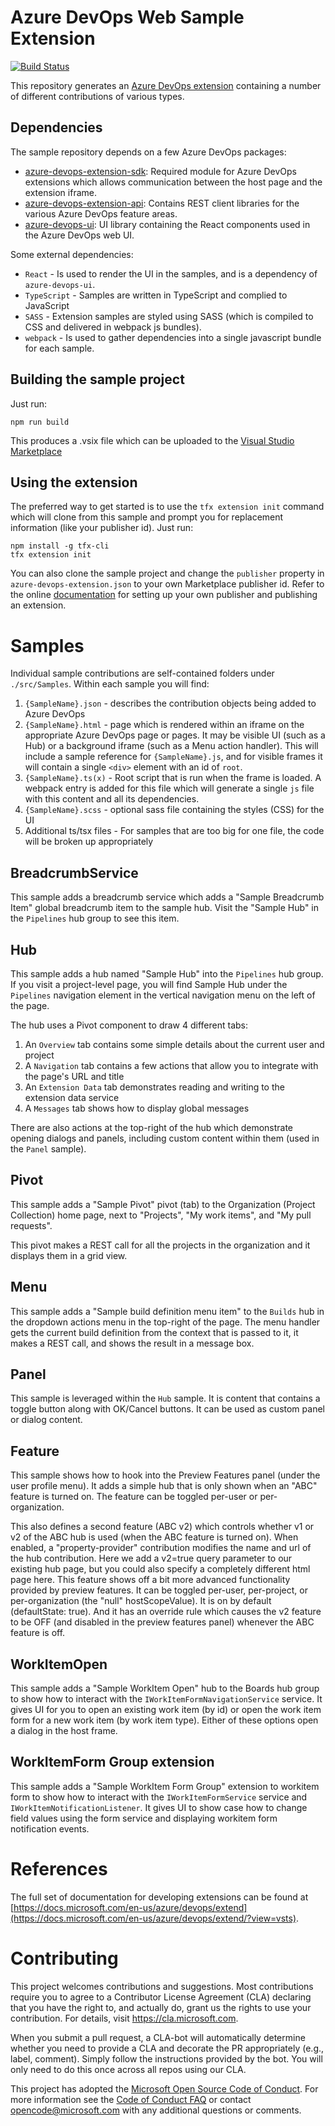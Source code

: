 # Azure DevOps Web Sample Extension

[![Build Status](https://dev.azure.com/ms/azure-devops-extension-sample/_apis/build/status/Microsoft.azure-devops-extension-sample)](https://dev.azure.com/ms/azure-devops-extension-sample/_build/latest?definitionId=14)

This repository generates an [Azure DevOps extension](https://docs.microsoft.com/en-us/azure/devops/extend/overview?view=vsts) containing a number of different contributions of various types.

## Dependencies

The sample repository depends on a few Azure DevOps packages:

- [azure-devops-extension-sdk](https://github.com/Microsoft/azure-devops-extension-sdk): Required module for Azure DevOps extensions which allows communication between the host page and the extension iframe.
- [azure-devops-extension-api](https://github.com/Microsoft/azure-devops-extension-api): Contains REST client libraries for the various Azure DevOps feature areas.
- [azure-devops-ui](https://www.npmjs.com/package/azure-devops-ui): UI library containing the React components used in the Azure DevOps web UI.

Some external dependencies:
- `React` - Is used to render the UI in the samples, and is a dependency of `azure-devops-ui`.
- `TypeScript` - Samples are written in TypeScript and complied to JavaScript
- `SASS` - Extension samples are styled using SASS (which is compiled to CSS and delivered in webpack js bundles).
- `webpack` - Is used to gather dependencies into a single javascript bundle for each sample.

## Building the sample project

Just run:

    npm run build

This produces a .vsix file which can be uploaded to the [Visual Studio Marketplace](https://marketplace.visualstudio.com/azuredevops)

## Using the extension

The preferred way to get started is to use the `tfx extension init` command which will clone from this sample and prompt you for replacement information (like your publisher id). Just run:

    npm install -g tfx-cli
    tfx extension init

You can also clone the sample project and change the `publisher` property in `azure-devops-extension.json` to your own Marketplace publisher id. Refer to the online [documentation](https://docs.microsoft.com/en-us/azure/devops/extend/publish/overview?view=vsts) for setting up your own publisher and publishing an extension.

# Samples

Individual sample contributions are self-contained folders under `./src/Samples`. Within each sample you will find:
1. `{SampleName}.json` - describes the contribution objects being added to Azure DevOps
2. `{SampleName}.html` - page which is rendered within an iframe on the appropriate Azure DevOps page or pages. It may be visible UI (such as a Hub) or a background iframe (such as a Menu action handler). This will include a sample reference for `{SampleName}.js`, and for visible frames it will contain a single `<div>` element with an id of `root`.
3. `{SampleName}.ts(x)` - Root script that is run when the frame is loaded. A webpack entry is added for this file which will generate a single `js` file with this content and all its dependencies.
4. `{SampleName}.scss` - optional sass file containing the styles (CSS) for the UI
5. Additional ts/tsx files - For samples that are too big for one file, the code will be broken up appropriately

## BreadcrumbService

This sample adds a breadcrumb service which adds a "Sample Breadcrumb Item" global breadcrumb item to the sample hub.  Visit the "Sample Hub" in the `Pipelines` hub group to see this item.

## Hub

This sample adds a hub named "Sample Hub" into the `Pipelines` hub group. If you visit a project-level page, you will find Sample Hub under the `Pipelines` navigation element in the vertical navigation menu on the left of the page.

The hub uses a Pivot component to draw 4 different tabs:
1. An `Overview` tab contains some simple details about the current user and project
2. A `Navigation` tab contains a few actions that allow you to integrate with the page's URL and title
3. An `Extension Data` tab demonstrates reading and writing to the extension data service
4. A `Messages` tab shows how to display global messages

There are also actions at the top-right of the hub which demonstrate opening dialogs and panels, including custom content within them (used in the `Panel` sample).

## Pivot

This sample adds a "Sample Pivot" pivot (tab) to the Organization (Project Collection) home page, next to "Projects", "My work items", and "My pull requests".

This pivot makes a REST call for all the projects in the organization and it displays them in a grid view.

## Menu

This sample adds a "Sample build definition menu item" to the `Builds` hub in the dropdown actions menu in the top-right of the page. The menu handler gets the current build definition from the context that is passed to it, it makes a REST call, and shows the result in a message box.

## Panel

This sample is leveraged within the `Hub` sample. It is content that contains a toggle button along with OK/Cancel buttons. It can be used as custom panel or dialog content.

## Feature

This sample shows how to hook into the Preview Features panel (under the user profile menu). It adds a simple hub that is only shown when an "ABC" feature is turned on. The feature can be toggled per-user or per-organization.

This also defines a second feature (ABC v2) which controls whether v1 or v2 of the ABC hub is used (when the ABC feature is turned on). When enabled, a "property-provider" contribution modifies the name and url of the hub contribution. Here we add a v2=true query parameter to our existing hub page, but you could also
specify a completely different html page here. This feature shows off a bit more advanced functionality provided by preview features. It can be toggled per-user, per-project, or per-organization (the "null" hostScopeValue). It is on by default (defaultState: true). And it has an override rule which causes the v2 feature to be OFF (and disabled in the preview features panel) whenever the ABC feature is off.

## WorkItemOpen

This sample adds a "Sample WorkItem Open" hub to the Boards hub group to show how to interact with the `IWorkItemFormNavigationService` service. It gives UI for you to open an existing work item (by id) or open the work item form for a new work item (by work item type). Either of these options open a dialog in the host frame.

## WorkItemForm Group extension

This sample adds a "Sample WorkItem Form Group" extension to workitem form to show how to interact with the `IWorkItemFormService` service and `IWorkItemNotificationListener`. It gives UI to show case how to change field values using the form service and displaying workitem form notification events.

# References

The full set of documentation for developing extensions can be found at [https://docs.microsoft.com/en-us/azure/devops/extend](https://docs.microsoft.com/en-us/azure/devops/extend/?view=vsts).


# Contributing

This project welcomes contributions and suggestions.  Most contributions require you to agree to a
Contributor License Agreement (CLA) declaring that you have the right to, and actually do, grant us
the rights to use your contribution. For details, visit https://cla.microsoft.com.

When you submit a pull request, a CLA-bot will automatically determine whether you need to provide
a CLA and decorate the PR appropriately (e.g., label, comment). Simply follow the instructions
provided by the bot. You will only need to do this once across all repos using our CLA.

This project has adopted the [Microsoft Open Source Code of Conduct](https://opensource.microsoft.com/codeofconduct/).
For more information see the [Code of Conduct FAQ](https://opensource.microsoft.com/codeofconduct/faq/) or
contact [opencode@microsoft.com](mailto:opencode@microsoft.com) with any additional questions or comments.
